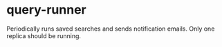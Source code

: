 # query-runner

Periodically runs saved searches and sends notification emails. Only one replica should be running.
